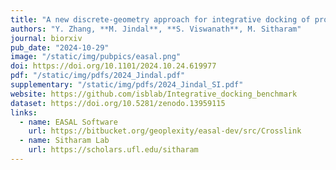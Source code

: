 ```yaml
---
title: "A new discrete-geometry approach for integrative docking of proteins using chemical crosslinks"
authors: "Y. Zhang, **M. Jindal**, **S. Viswanath**, M. Sitharam"
journal: biorxiv 
pub_date: "2024-10-29"
image: "/static/img/pubpics/easal.png"
doi: https://doi.org/10.1101/2024.10.24.619977
pdf: "/static/img/pdfs/2024_Jindal.pdf" 
supplementary: "/static/img/pdfs/2024_Jindal_SI.pdf"
website: https://github.com/isblab/Integrative_docking_benchmark
dataset: https://doi.org/10.5281/zenodo.13959115
links:
  - name: EASAL Software
    url: https://bitbucket.org/geoplexity/easal-dev/src/Crosslink 
  - name: Sitharam Lab
    url: https://scholars.ufl.edu/sitharam
---
```

